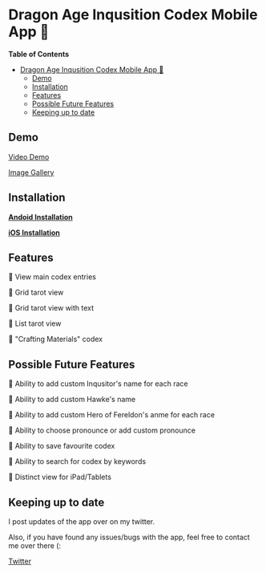 # Dragon Age Inqusition Codex Mobile App 🥚
**Table of Contents**
- [Dragon Age Inqusition Codex Mobile App 🥚](#dragon-age-inqusition-codex-mobile-app-)
  - [Demo](#demo)
  - [Installation](#installation)
  - [Features](#features)
  - [Possible Future Features](#possible-future-features)
  - [Keeping up to date](#keeping-up-to-date)

## Demo

[Video Demo](https://www.youtube.com/watch?v=G1P6coVNMHk)

[Image Gallery](https://imgur.com/a/trRVLnz)

## Installation

**[Andoid Installation](https://github.com/leechuyem/DAI-Codex/blob/master/andoid_installation.md)**

**[iOS Installation](https://github.com/leechuyem/DAI-Codex/blob/master/iOS_Installation.md)**

## Features
🐣 View main codex entries

🐣 Grid tarot view

🐣 Grid tarot view with text

🐣 List tarot view

🐣 "Crafting Materials" codex

## Possible Future Features

🥚 Ability to add custom Inqusitor's name for each race

🥚 Ability to add custom Hawke's name

🥚 Ability to add custom Hero of Fereldon's anme for each race

🥚 Ability to choose pronounce or add custom pronounce

🥚 Ability to save favourite codex

🥚 Ability to search for codex by keywords

🥚 Distinct view for iPad/Tablets

## Keeping up to date

I post updates of the app over on my twitter.

Also, if you have found any issues/bugs with the app, feel free to contact me over there (:

[Twitter](https://twitter.com/waterleemon)
